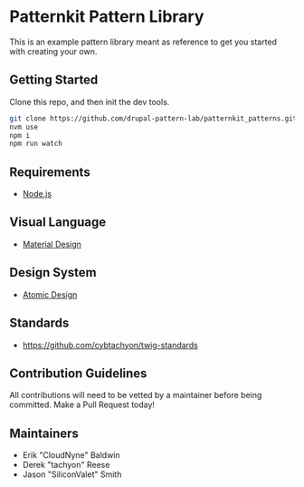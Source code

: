 # Patternkit Pattern Library
This is an example pattern library meant as reference to get you started with creating your own.

## Getting Started
Clone this repo, and then init the dev tools.

```bash
git clone https://github.com/drupal-pattern-lab/patternkit_patterns.git patternkit
nvm use
npm i
npm run watch
```

## Requirements
- [Node.js](https://nodejs.org/en/)

## Visual Language
- [Material Design](https://material.io/)

## Design System
- [Atomic Design](http://atomicdesign.bradfrost.com/table-of-contents/)

## Standards
- https://github.com/cybtachyon/twig-standards

## Contribution Guidelines
All contributions will need to be vetted by a maintainer before being committed. Make a Pull Request today!

## Maintainers
- Erik "CloudNyne" Baldwin
- Derek "tachyon" Reese
- Jason "SiliconValet" Smith

